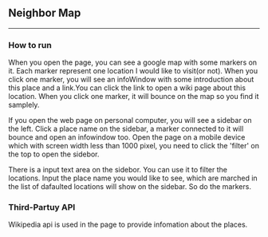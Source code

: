 ## Neighbor Map

---

### How to run

When you open the page, you can see a google map with some markers on it. Each marker represent one location I would like to visit(or not). When you click one marker, you will see an infoWindow with some introduction about this place and a link.You can click the link to open a wiki page about this location. When you click one marker, it will bounce on the map so you find it samplely.

If you open the web page on personal computer, you will see a sidebar on the left. Click a place name on the sidebar, a marker connected to it will bounce and open an infowindow too. Open the page on a mobile device which with screen width less than 1000 pixel, you need to click the 'filter' on the top to open the sidebor.

There is a input text area on the sidebor. You can use it to filter the locations. Input the place name you would like to see,  which are marched in the list of dafaulted locations will show on the sidebar. So do the markers.

### Third-Partuy API

Wikipedia api is used in the page to provide infomation about the places.
